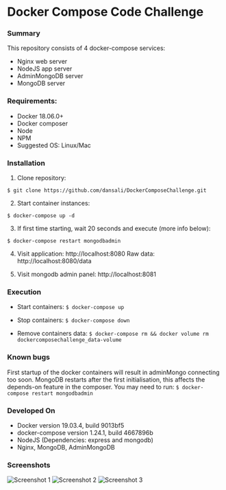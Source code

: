 # Docker Compose Code Challenge

### Summary

This repository consists of 4 docker-compose services:
* Nginx web server
* NodeJS app server
* AdminMongoDB server
* MongoDB server

### Requirements:

* Docker 18.06.0+
* Docker composer
* Node
* NPM
* Suggested OS: Linux/Mac

### Installation

1) Clone repository:

```
$ git clone https://github.com/dansali/DockerComposeChallenge.git
```
2) Start container instances:

```
$ docker-compose up -d
```
3) If first time starting, wait 20 seconds and execute (more info below):

```
$ docker-compose restart mongodbadmin
```
4) Visit application: http://localhost:8080
Raw data: http://localhost:8080/data

5) Visit mongodb admin panel: http://localhost:8081

### Execution

* Start containers:
```$ docker-compose up```

* Stop containers:
```$ docker-compose down```

* Remove containers data:
```$ docker-compose rm && docker volume rm dockercomposechallenge_data-volume```

### Known bugs

First startup of the docker containers will result in adminMongo connecting too soon. MongoDB restarts after the first initialisation, this affects the depends-on feature in the composer.
You may need to run:
``
$ docker-compose restart mongodbadmin
``

### Developed On

* Docker version 19.03.4, build 9013bf5
* docker-compose version 1.24.1, build 4667896b
* NodeJS (Dependencies: express and mongodb)
* Nginx, MongoDB, AdminMongoDB

### Screenshots

![Screenshot 1](https://i.imgur.com/3TD9PkR.png "Screenshot 1")
![Screenshot 2](https://i.imgur.com/3VXgaO3.png "Screenshot 2")
![Screenshot 3](https://i.imgur.com/jqQ9Wgu.png "Screenshot 3")
